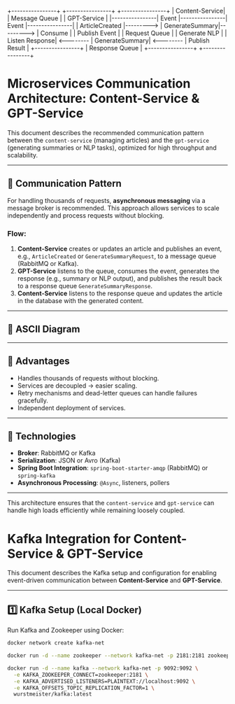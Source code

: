 +----------------+           +----------------+           +----------------+
| Content-Service|           |  Message Queue |           |  GPT-Service   |
|----------------|  Event    |----------------|  Event    |----------------|
| ArticleCreated |---------> | GenerateSummary|---------> |   Consume      |
| Publish Event  |           | Request Queue  |           |  Generate NLP  |
| Listen Response| <-------- | GenerateSummary| <-------- | Publish Result |
+----------------+           | Response Queue |           +----------------+
+----------------+


# Microservices Communication Architecture: Content-Service & GPT-Service

This document describes the recommended communication pattern between the `content-service` (managing articles) and the `gpt-service` (generating summaries or NLP tasks), optimized for high throughput and scalability.

---

## 🔹 Communication Pattern

For handling thousands of requests, **asynchronous messaging** via a message broker is recommended. This approach allows services to scale independently and process requests without blocking.

### Flow:

1. **Content-Service** creates or updates an article and publishes an event, e.g., `ArticleCreated` or `GenerateSummaryRequest`, to a message queue (RabbitMQ or Kafka).
2. **GPT-Service** listens to the queue, consumes the event, generates the response (e.g., summary or NLP output), and publishes the result back to a response queue `GenerateSummaryResponse`.
3. **Content-Service** listens to the response queue and updates the article in the database with the generated content.

---

## 🔹 ASCII Diagram




---

## 🔹 Advantages

- Handles thousands of requests without blocking.
- Services are decoupled → easier scaling.
- Retry mechanisms and dead-letter queues can handle failures gracefully.
- Independent deployment of services.

---

## 🔹 Technologies

- **Broker**: RabbitMQ or Kafka
- **Serialization**: JSON or Avro (Kafka)
- **Spring Boot Integration**: `spring-boot-starter-amqp` (RabbitMQ) or `spring-kafka`
- **Asynchronous Processing**: `@Async`, listeners, pollers

---

This architecture ensures that the `content-service` and `gpt-service` can handle high loads efficiently while remaining loosely coupled.



# Kafka Integration for Content-Service & GPT-Service

This document describes the Kafka setup and configuration for enabling event-driven communication between **Content-Service** and **GPT-Service**.

---

## 1️⃣ Kafka Setup (Local Docker)

Run Kafka and Zookeeper using Docker:

```bash
docker network create kafka-net

docker run -d --name zookeeper --network kafka-net -p 2181:2181 zookeeper:3.8

docker run -d --name kafka --network kafka-net -p 9092:9092 \
  -e KAFKA_ZOOKEEPER_CONNECT=zookeeper:2181 \
  -e KAFKA_ADVERTISED_LISTENERS=PLAINTEXT://localhost:9092 \
  -e KAFKA_OFFSETS_TOPIC_REPLICATION_FACTOR=1 \
  wurstmeister/kafka:latest

